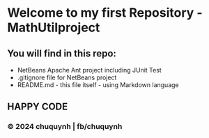 # Welcome to my first Repository - MathUtilproject

## You will find in this repo:

* NetBeans Apache Ant project including JUnit Test
* .gitignore file for NetBeans project
* README.md - this file itself - using Markdown language
 
## HAPPY CODE

### © 2024 chuquynh | fb/chuquynh